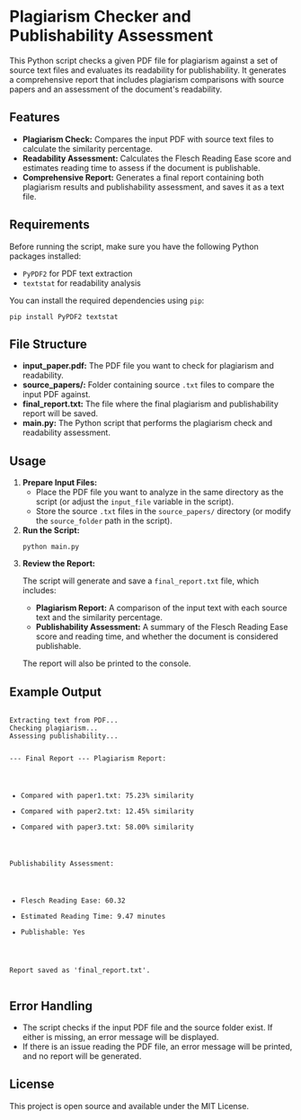 <!DOCTYPE html>
<html lang="en">
<head>
    <meta charset="UTF-8">
    <meta name="viewport" content="width=device-width, initial-scale=1.0">
</head>
<body>
    <h1>Plagiarism Checker and Publishability Assessment</h1>
    <p>
        This Python script checks a given PDF file for plagiarism against a set of source text files and evaluates its readability for publishability. 
        It generates a comprehensive report that includes plagiarism comparisons with source papers and an assessment of the document's readability.
    </p>

  <h2>Features</h2>
    <ul>
        <li><strong>Plagiarism Check:</strong> Compares the input PDF with source text files to calculate the similarity percentage.</li>
        <li><strong>Readability Assessment:</strong> Calculates the Flesch Reading Ease score and estimates reading time to assess if the document is publishable.</li>
        <li><strong>Comprehensive Report:</strong> Generates a final report containing both plagiarism results and publishability assessment, and saves it as a text file.</li>
    </ul>

   <h2>Requirements</h2>
    <p>
        Before running the script, make sure you have the following Python packages installed:
    </p>
    <ul>
        <li><code>PyPDF2</code> for PDF text extraction</li>
        <li><code>textstat</code> for readability analysis</li>
    </ul>
    <p>You can install the required dependencies using <code>pip</code>:</p>
    <pre><code>pip install PyPDF2 textstat</code></pre>

   <h2>File Structure</h2>
    <ul>
        <li><strong>input_paper.pdf:</strong> The PDF file you want to check for plagiarism and readability.</li>
        <li><strong>source_papers/:</strong> Folder containing source <code>.txt</code> files to compare the input PDF against.</li>
        <li><strong>final_report.txt:</strong> The file where the final plagiarism and publishability report will be saved.</li>
        <li><strong>main.py:</strong> The Python script that performs the plagiarism check and readability assessment.</li>
    </ul>

   <h2>Usage</h2>
    <ol>
        <li><strong>Prepare Input Files:</strong>
            <ul>
                <li>Place the PDF file you want to analyze in the same directory as the script (or adjust the <code>input_file</code> variable in the script).</li>
                <li>Store the source <code>.txt</code> files in the <code>source_papers/</code> directory (or modify the <code>source_folder</code> path in the script).</li>
            </ul>
        </li>
        <li><strong>Run the Script:</strong>
            <pre><code>python main.py</code></pre>
        </li>
        <li><strong>Review the Report:</strong>
            <p>The script will generate and save a <code>final_report.txt</code> file, which includes:</p>
            <ul>
                <li><strong>Plagiarism Report:</strong> A comparison of the input text with each source text and the similarity percentage.</li>
                <li><strong>Publishability Assessment:</strong> A summary of the Flesch Reading Ease score and reading time, and whether the document is considered publishable.</li>
            </ul>
            <p>The report will also be printed to the console.</p>
        </li>
    </ol>

   <h2>Example Output</h2>
    <pre><code>
Extracting text from PDF...
Checking plagiarism...
Assessing publishability...

--- Final Report ---
Plagiarism Report:
- Compared with paper1.txt: 75.23% similarity
- Compared with paper2.txt: 12.45% similarity
- Compared with paper3.txt: 58.00% similarity

Publishability Assessment:
- Flesch Reading Ease: 60.32
- Estimated Reading Time: 9.47 minutes
- Publishable: Yes

Report saved as 'final_report.txt'.
    </code></pre>

   <h2>Error Handling</h2>
    <ul>
        <li>The script checks if the input PDF file and the source folder exist. If either is missing, an error message will be displayed.</li>
        <li>If there is an issue reading the PDF file, an error message will be printed, and no report will be generated.</li>
    </ul>

   <h2>License</h2>
    <p>This project is open source and available under the MIT License.</p>
</body>
</html>
